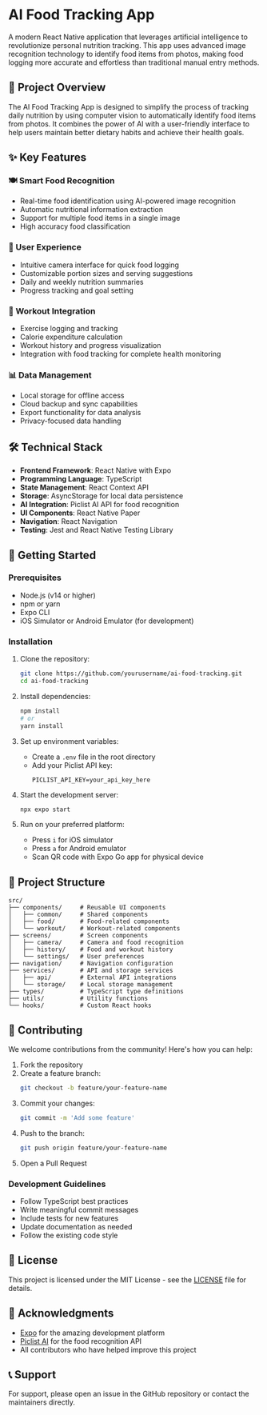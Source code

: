 # AI Food Tracking App

A modern React Native application that leverages artificial intelligence to revolutionize personal nutrition tracking. This app uses advanced image recognition technology to identify food items from photos, making food logging more accurate and effortless than traditional manual entry methods.

## 🎯 Project Overview

The AI Food Tracking App is designed to simplify the process of tracking daily nutrition by using computer vision to automatically identify food items from photos. It combines the power of AI with a user-friendly interface to help users maintain better dietary habits and achieve their health goals.

## ✨ Key Features

### 🍽️ Smart Food Recognition
- Real-time food identification using AI-powered image recognition
- Automatic nutritional information extraction
- Support for multiple food items in a single image
- High accuracy food classification

### 📱 User Experience
- Intuitive camera interface for quick food logging
- Customizable portion sizes and serving suggestions
- Daily and weekly nutrition summaries
- Progress tracking and goal setting

### 💪 Workout Integration
- Exercise logging and tracking
- Calorie expenditure calculation
- Workout history and progress visualization
- Integration with food tracking for complete health monitoring

### 📊 Data Management
- Local storage for offline access
- Cloud backup and sync capabilities
- Export functionality for data analysis
- Privacy-focused data handling

## 🛠️ Technical Stack

- **Frontend Framework**: React Native with Expo
- **Programming Language**: TypeScript
- **State Management**: React Context API
- **Storage**: AsyncStorage for local data persistence
- **AI Integration**: Piclist AI API for food recognition
- **UI Components**: React Native Paper
- **Navigation**: React Navigation
- **Testing**: Jest and React Native Testing Library

## 🚀 Getting Started

### Prerequisites
- Node.js (v14 or higher)
- npm or yarn
- Expo CLI
- iOS Simulator or Android Emulator (for development)

### Installation

1. Clone the repository:
   ```bash
   git clone https://github.com/yourusername/ai-food-tracking.git
   cd ai-food-tracking
   ```

2. Install dependencies:
   ```bash
   npm install
   # or
   yarn install
   ```

3. Set up environment variables:
   - Create a `.env` file in the root directory
   - Add your Piclist API key:
     ```
     PICLIST_API_KEY=your_api_key_here
     ```

4. Start the development server:
   ```bash
   npx expo start
   ```

5. Run on your preferred platform:
   - Press `i` for iOS simulator
   - Press `a` for Android emulator
   - Scan QR code with Expo Go app for physical device

## 📁 Project Structure

```
src/
├── components/     # Reusable UI components
│   ├── common/     # Shared components
│   ├── food/       # Food-related components
│   └── workout/    # Workout-related components
├── screens/        # Screen components
│   ├── camera/     # Camera and food recognition
│   ├── history/    # Food and workout history
│   └── settings/   # User preferences
├── navigation/     # Navigation configuration
├── services/       # API and storage services
│   ├── api/        # External API integrations
│   └── storage/    # Local storage management
├── types/          # TypeScript type definitions
├── utils/          # Utility functions
└── hooks/          # Custom React hooks
```

## 🤝 Contributing

We welcome contributions from the community! Here's how you can help:

1. Fork the repository
2. Create a feature branch:
   ```bash
   git checkout -b feature/your-feature-name
   ```
3. Commit your changes:
   ```bash
   git commit -m 'Add some feature'
   ```
4. Push to the branch:
   ```bash
   git push origin feature/your-feature-name
   ```
5. Open a Pull Request

### Development Guidelines
- Follow TypeScript best practices
- Write meaningful commit messages
- Include tests for new features
- Update documentation as needed
- Follow the existing code style

## 📝 License

This project is licensed under the MIT License - see the [LICENSE](LICENSE) file for details.

## 🙏 Acknowledgments

- [Expo](https://expo.dev/) for the amazing development platform
- [Piclist AI](https://piclist.ai/) for the food recognition API
- All contributors who have helped improve this project

## 📞 Support

For support, please open an issue in the GitHub repository or contact the maintainers directly. 